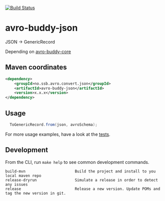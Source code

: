 [![Build Status](https://drone.prod-bip-ci.ssb.no/api/badges/statisticsnorway/avro-buddy-json/status.svg)](https://drone.prod-bip-ci.ssb.no/statisticsnorway/avro-buddy-json)

# avro-buddy-json

JSON -> GenericRecord  

Depending on [avro-buddy-core](https://github.com/statisticsnorway/avro-buddy-core)

## Maven coordinates

```xml
<dependency>
    <groupId>no.ssb.avro.convert.json</groupId>
    <artifactId>avro-buddy-json</artifactId>
    <version>x.x.x</version>
</dependency>
```

## Usage

```java
  ToGenericRecord.from(json, avroSchema);
```

For more usage examples, have a look at the [tests](https://github.com/statisticsnorway/avro-buddy-json/tree/master/src/test/java/no/ssb/avro/convert/json).


## Development

From the CLI, run `make help` to see common development commands.

```
build-mvn                      Build the project and install to you local maven repo
release-dryrun                 Simulate a release in order to detect any issues
release                        Release a new version. Update POMs and tag the new version in git.
```
